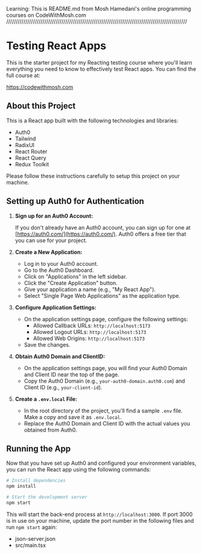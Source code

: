 Learning: This is README.md from Mosh Hamedani's online programming courses on CodeWithMosh.com
///////////////////////////////////////////////////////////////////////////////////////////////

# Testing React Apps

This is the starter project for my Reacting testing course where you'll learn everything you need to know to effectively test React apps. You can find the full course at:

https://codewithmosh.com

## About this Project

This is a React app built with the following technologies and libraries:

- Auth0
- Tailwind
- RadixUI
- React Router
- React Query
- Redux Toolkit

Please follow these instructions carefully to setup this project on your machine.

## Setting up Auth0 for Authentication

1. **Sign up for an Auth0 Account:**

   If you don't already have an Auth0 account, you can sign up for one at [https://auth0.com/](https://auth0.com/). Auth0 offers a free tier that you can use for your project.

2. **Create a New Application:**

   - Log in to your Auth0 account.
   - Go to the Auth0 Dashboard.
   - Click on "Applications" in the left sidebar.
   - Click the "Create Application" button.
   - Give your application a name (e.g., "My React App").
   - Select "Single Page Web Applications" as the application type.

3. **Configure Application Settings:**

   - On the application settings page, configure the following settings:
     - Allowed Callback URLs: `http://localhost:5173`
     - Allowed Logout URLs: `http://localhost:5173`
     - Allowed Web Origins: `http://localhost:5173`
   - Save the changes.

4. **Obtain Auth0 Domain and ClientID:**

   - On the application settings page, you will find your Auth0 Domain and Client ID near the top of the page.
   - Copy the Auth0 Domain (e.g., `your-auth0-domain.auth0.com`) and Client ID (e.g., `your-client-id`).

5. **Create a `.env.local` File:**

   - In the root directory of the project, you'll find a sample `.env` file. Make a copy and save it as `.env.local`.
   - Replace the Auth0 Domain and Client ID with the actual values you obtained from Auth0.

## Running the App

Now that you have set up Auth0 and configured your environment variables, you can run the React app using the following commands:

```bash
# Install dependencies
npm install

# Start the development server
npm start
```

This will start the back-end process at `http://localhost:3000`. If port 3000 is in use on your machine, update the port number in the following files and run `npm start` again:

- json-server.json
- src/main.tsx
